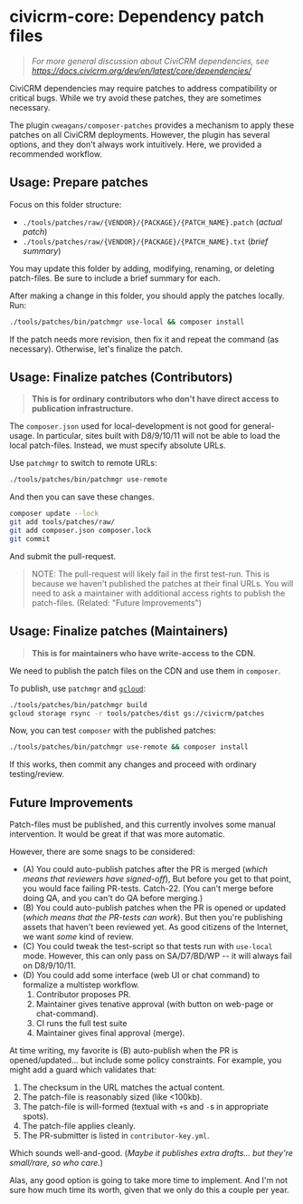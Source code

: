 # civicrm-core: Dependency patch files

> _For more general discussion about CiviCRM dependencies, see https://docs.civicrm.org/dev/en/latest/core/dependencies/_

CiviCRM dependencies may require patches to address compatibility or critical bugs. While we try
avoid these patches, they are sometimes necessary.

The plugin `cweagans/composer-patches` provides a mechanism to apply these patches on all CiviCRM
deployments. However, the plugin has several options, and they don't always work intuitively. Here,
we provided a recommended workflow.

## Usage: Prepare patches

Focus on this folder structure:

* `./tools/patches/raw/{VENDOR}/{PACKAGE}/{PATCH_NAME}.patch` (*actual patch*)
* `./tools/patches/raw/{VENDOR}/{PACKAGE}/{PATCH_NAME}.txt` (*brief summary*)

You may update this folder by adding, modifying, renaming, or deleting patch-files. Be sure to include a brief summary for each.

After making a change in this folder, you should apply the patches locally. Run:

```bash
./tools/patches/bin/patchmgr use-local && composer install
```

If the patch needs more revision, then fix it and repeat the command (as necessary). Otherwise, let's finalize the patch.

## Usage: Finalize patches (Contributors)

> __This is for ordinary contributors who don't have direct access to publication infrastructure.__

The `composer.json` used for local-development is not good for general-usage. In particular, sites built with
D8/9/10/11 will not be able to load the local patch-files. Instead, we must specify absolute URLs.

Use `patchmgr` to switch to remote URLs:

```bash
./tools/patches/bin/patchmgr use-remote
```

And then you can save these changes.

```bash
composer update --lock
git add tools/patches/raw/
git add composer.json composer.lock
git commit
```

And submit the pull-request.

> NOTE: The pull-request will likely fail in the first test-run. This is because we haven't published the patches
> at their final URLs. You will need to ask a maintainer with additional access rights to publish the
> patch-files. (Related: "Future Improvements")

## Usage: Finalize patches (Maintainers)

> __This is for maintainers who have write-access to the CDN.__

We need to publish the patch files on the CDN and use them in `composer`.

To publish, use `patchmgr` and [`gcloud`](https://cloud.google.com/sdk/gcloud/):

```bash
./tools/patches/bin/patchmgr build
gcloud storage rsync -r tools/patches/dist gs://civicrm/patches
```

Now, you can test `composer` with the published patches:

```bash
./tools/patches/bin/patchmgr use-remote && composer install
```

If this works, then commit any changes and proceed with ordinary testing/review.

## Future Improvements

Patch-files must be published, and this currently involves some manual intervention. It would be great if
that was more automatic.

However, there are some snags to be considered:

* (A) You could auto-publish patches after the PR is merged (*which means that reviewers have signed-off*),
  But before you get to that point, you would face failing PR-tests. Catch-22. (You can't merge before
  doing QA, and you can't do QA before merging.)
* (B) You could auto-publish patches when the PR is opened or updated (*which means that the PR-tests can work*).
  But then you're publishing assets that haven't been reviewed yet. As good citizens of the Internet, we want
  _some_ kind of review.
* (C) You could tweak the test-script so that tests run with `use-local` mode. However, this can only
  pass on SA/D7/BD/WP -- it will always fail on D8/9/10/11.
* (D) You could add some interface (web UI or chat command) to formalize a multistep workflow.
    1. Contributor proposes PR.
    2. Maintainer gives tenative approval (with button on web-page or chat-command).
    3. CI runs the full test suite
    4. Maintainer gives final approval (merge).

At time writing, my favorite is (B) auto-publish when the PR is opened/updated... but include some policy
constraints. For example, you might add a guard which validates that:

1. The checksum in the URL matches the actual content.
2. The patch-file is reasonably sized (like <100kb).
3. The patch-file is will-formed (textual with `+`s and `-`s in appropriate spots).
4. The patch-file applies cleanly.
5. The PR-submitter is listed in `contributor-key.yml`.

Which sounds well-and-good. (*Maybe it publishes extra drafts... but they're small/rare, so who care.*)

Alas, any good option is going to take more time to implement. And I'm not
sure how much time its worth, given that we only do this a couple per year.
